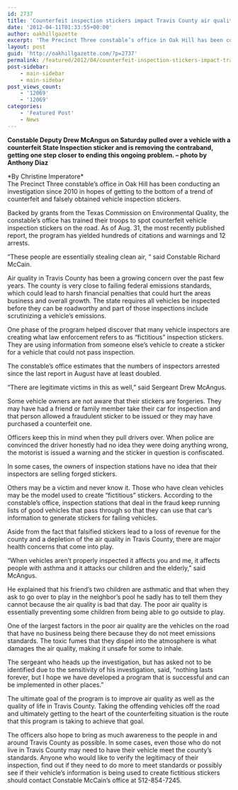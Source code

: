 ```yaml
---
id: 2737
title: 'Counterfeit inspection stickers impact Travis County air quality'
date: '2012-04-11T01:33:55+00:00'
author: oakhillgazette
excerpt: 'The Precinct Three constable’s office in Oak Hill has been conducting an investigation since 2010 in hopes of getting to the bottom of a trend of counterfeit and falsely obtained vehicle inspection stickers. Backed by grants from the Texas Commission on Environmental Quality, the constable’s office has trained their troops to spot counterfeit vehicle inspection stickers on the road. '
layout: post
guid: 'http://oakhillgazette.com/?p=2737'
permalink: /featured/2012/04/counterfeit-inspection-stickers-impact-travis-county-air-quality/
post-sidebar:
    - main-sidebar
    - main-sidebar
post_views_count:
    - '12069'
    - '12069'
categories:
    - 'Featured Post'
    - News
---
```


**Constable Deputy Drew McAngus on Saturday pulled over a vehicle with a counterfeit State Inspection sticker and is removing the contraband, getting one step closer to ending this ongoing problem. – photo by Anthony Diaz**

<div></div><div>*By Christine Imperatore*</div>The Precinct Three constable’s office in Oak Hill has been conducting an investigation since 2010 in hopes of getting to the bottom of a trend of counterfeit and falsely obtained vehicle inspection stickers.

Backed by grants from the Texas Commission on Environmental Quality, the constable’s office has trained their troops to spot counterfeit vehicle inspection stickers on the road. As of Aug. 31, the most recently published report, the program has yielded hundreds of citations and warnings and 12 arrests.

“These people are essentially stealing clean air, “ said Constable Richard McCain.

Air quality in Travis County has been a growing concern over the past few years. The county is very close to failing federal emissions standards, which could lead to harsh financial penalties that could hurt the areas business and overall growth. The state requires all vehicles be inspected before they can be roadworthy and part of those inspections include scrutinizing a vehicle’s emissions.

One phase of the program helped discover that many vehicle inspectors are creating what law enforcement refers to as “fictitious” inspection stickers. They are using information from someone else’s vehicle to create a sticker for a vehicle that could not pass inspection.

The constable’s office estimates that the numbers of inspectors arrested since the last report in August have at least doubled.

“There are legitimate victims in this as well,” said Sergeant Drew McAngus.

Some vehicle owners are not aware that their stickers are forgeries. They may have had a friend or family member take their car for inspection and that person allowed a fraudulent sticker to be issued or they may have purchased a counterfeit one.

Officers keep this in mind when they pull drivers over. When police are convinced the driver honestly had no idea they were doing anything wrong, the motorist is issued a warning and the sticker in question is confiscated.

In some cases, the owners of inspection stations have no idea that their inspectors are selling forged stickers.

Others may be a victim and never know it. Those who have clean vehicles may be the model used to create “fictitious” stickers. According to the constable’s office, inspection stations that deal in the fraud keep running lists of good vehicles that pass through so that they can use that car’s information to generate stickers for failing vehicles.

Aside from the fact that falsified stickers lead to a loss of revenue for the county and a depletion of the air quality in Travis County, there are major health concerns that come into play.

“When vehicles aren’t properly inspected it affects you and me, it affects people with asthma and it attacks our children and the elderly,” said McAngus.

He explained that his friend’s two children are asthmatic and that when they ask to go over to play in the neighbor’s pool he sadly has to tell them they cannot because the air quality is bad that day. The poor air quality is essentially preventing some children from being able to go outside to play.

One of the largest factors in the poor air quality are the vehicles on the road that have no business being there because they do not meet emissions standards. The toxic fumes that they dispel into the atmosphere is what damages the air quality, making it unsafe for some to inhale.

The sergeant who heads up the investigation, but has asked not to be identified due to the sensitivity of his investigation, said, “nothing lasts forever, but I hope we have developed a program that is successful and can be implemented in other places.”

The ultimate goal of the program is to improve air quality as well as the quality of life in Travis County. Taking the offending vehicles off the road and ultimately getting to the heart of the counterfeiting situation is the route that this program is taking to achieve that goal.

The officers also hope to bring as much awareness to the people in and around Travis County as possible. In some cases, even those who do not live in Travis County may need to have their vehicle meet the county’s standards. Anyone who would like to verify the legitimacy of their inspection, find out if they need to do more to meet standards or possibly see if their vehicle’s information is being used to create fictitious stickers should contact Constable McCain’s office at 512-854-7245.